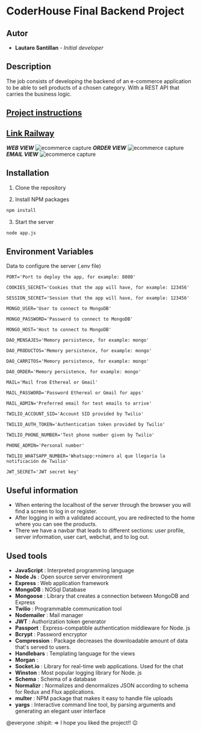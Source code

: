 # CoderHouse Final Backend Project

## Autor

* **Lautaro Santillan** - *Initial developer*  

## Description
The job consists of developing the backend of an e-commerce application to be able to sell products of a chosen category. With a REST API that carries the business logic.

## [Project instructions](https://docs.google.com/document/d/1bVNLHkuWU2ao1DWFQLK2qRH9Fw9PIqzl4xkQp0UNtmg/edit)

## [Link Railway]() 

***WEB VIEW***
![ecommerce capture](https://firebasestorage.googleapis.com/v0/b/fotoscap-6a770.appspot.com/o/PreviewWeb.png?alt=media&token=9d45bdd5-da95-4314-ac56-f93b8c4e5cef)
***ORDER VIEW***
![ecommerce capture](https://firebasestorage.googleapis.com/v0/b/fotoscap-6a770.appspot.com/o/PreviewOrder.png?alt=media&token=7cbf7349-c5a0-4ec4-907d-d321b0c8259e)
***EMAIL VIEW***
![ecommerce capture](https://firebasestorage.googleapis.com/v0/b/fotoscap-6a770.appspot.com/o/PreviewEmail.png?alt=media&token=6136920c-fd28-414c-8a3a-90e279a0af5a)


## Installation

1.  Clone the repository

2.  Install NPM packages

```bash
npm install
```
3. Start the server
```bash
node app.js
```

## Environment Variables

Data to configure the server (.env file)

    PORT='Port to deploy the app, for example: 8080'

    COOKIES_SECRET='Cookies that the app will have, for example: 123456'

    SESSION_SECRET='Session that the app will have, for example: 123456'

    MONGO_USER='User to connect to MongoDB'

    MONGO_PASSWORD='Password to connect to MongoDB'

    MONGO_HOST='Host to connect to MongoDB'

    DAO_MENSAJES='Memory persistence, for example: mongo'

    DAO_PRODUCTOS='Memory persistence, for example: mongo'

    DAO_CARRITOS='Memory persistence, for example: mongo'

    DAO_ORDER='Memory persistence, for example: mongo'

    MAIL='Mail from Ethereal or Gmail'

    MAIL_PASSWORD='Password Ethereal or Gmail for apps'

    MAIL_ADMIN='Preferred email for test emails to arrive'

    TWILIO_ACCOUNT_SID='Account SID provided by Twilio'

    TWILIO_AUTH_TOKEN='Authentication token provided by Twilio'

    TWILIO_PHONE_NUMBER='Test phone number given by Twilio'

    PHONE_ADMIN='Personal number'

    TWILIO_WHATSAPP_NUMBER='Whatsapp:+número al que llegaría la notificación de Twilio'

    JWT_SECRET='JWT secret key'

## Useful information

* When entering the localhost of the server through the browser you will find a screen to log in or register.
* After logging in with a validated account, you are redirected to the home where you can see the products.
* There we have a navbar that leads to different sections: user profile, server information, user cart, webchat, and to log out.

## Used tools

- **JavaScript** : Interpreted programming language
- **Node Js** : Open source server environment
- **Express** : Web application framework
- **MongoDB** : NOSql Database
- **Mongoose** : Library that creates a connection between MongoDB and Express
- **Twilio** : Programmable communication tool
- **Nodemailer** : Mail manager
- **JWT** : Authorization token generator
- **Passport** :  Express-compatible authentication middleware for Node. js
- **Bcrypt** : Password encryptor
- **Compression** : Package decreases the downloadable amount of data that's served to users.
- **Handlebars** : Templating language for the views
- **Morgan** :
- **Socket.io** : Library for real-time web applications. Used for the chat
- **Winston** : Most popular logging library for Node. js
- **Schema** : Schema of a database
- **Normalizr** : Normalizes and denormalizes JSON according to schema for Redux and Flux applications.
- **multer** : NPM package that makes it easy to handle file uploads
- **yargs** : Interactive command line tool, by parsing arguments and generating an elegant user interface

@everyone :shipit: => I hope you liked the project!! :wink:
